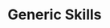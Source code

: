 ---
title: "Generic Skills"
aliases:
    - /guilds/generic/
menu:
    lists:
        identifier: "generic"
        parent: "misc"
        weight: 1
---